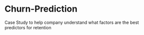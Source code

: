 # Churn-Prediction
Case Study to help company understand what factors are the best predictors for retention
